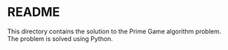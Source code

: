 # README

This directory contains the solution to the Prime Game algorithm problem. The problem is solved using Python.